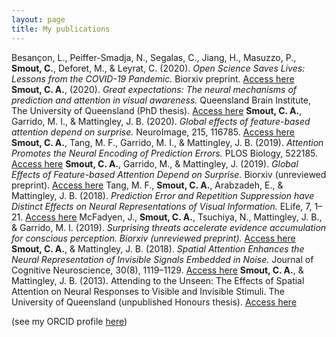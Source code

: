 ```yaml
---
layout: page
title: My publications
---
```


Besançon, L., Peiffer-Smadja, N., Segalas, C., Jiang, H., Masuzzo, P., **Smout, C.**, Deforet, M., & Leyrat, C. (2020). *Open Science Saves Lives: Lessons from the COVID-19 Pandemic.* Biorxiv preprint. [Access here](https://doi.org/10.1101/2020.08.13.249847)
**Smout, C. A.**, (2020). *Great expectations: The neural mechanisms of prediction and attention in visual awareness.* Queensland Brain Institute, The University of Queensland (PhD thesis). [Access here](https://doi.org/10.14264/uql.2020.818)
**Smout, C. A.**, Garrido, M. I., & Mattingley, J. B. (2020). *Global effects of feature-based attention depend on surprise.* NeuroImage, 215, 116785. [Access here](https://doi.org/10.1016/j.neuroimage.2020.116785)
**Smout, C. A.**, Tang, M. F., Garrido, M. I., & Mattingley, J. B. (2019). *Attention Promotes the Neural Encoding of Prediction Errors.* PLOS Biology, 522185. [Access here](https://doi.org/10.1371/journal.pbio.2006812)
**Smout, C. A.**, Garrido, M., & Mattingley, J. (2019). *Global Effects of Feature-based Attention Depend on Surprise.* Biorxiv (unreviewed preprint). [Access here](http://doi.org/10.1101/747204)
Tang, M. F., **Smout, C. A.**, Arabzadeh, E., & Mattingley, J. B. (2018). *Prediction Error and Repetition Suppression have Distinct Effects on Neural Representations of Visual Information.* ELife, 7, 1–21. [Access here](http://doi.org/10.7554/eLife.33123)
McFadyen, J., **Smout, C. A.**, Tsuchiya, N., Mattingley, J. B., & Garrido, M. I. (2019). *Surprising threats accelerate evidence accumulation for conscious perception. Biorxiv (unreviewed preprint).* [Access here](https://doi.org/10.1101/525519)
**Smout, C. A.**, & Mattingley, J. B. (2018). *Spatial Attention Enhances the Neural Representation of Invisible Signals Embedded in Noise.* Journal of Cognitive Neuroscience, 30(8), 1119–1129. [Access here](http://www.doi.org/10.1101/102731)
**Smout, C. A.**, & Mattingley, J. B. (2013). Attending to the Unseen: The Effects of Spatial Attention on Neural Responses to Visible and Invisible Stimuli. The University of Queensland (unpublished Honours thesis). [Access here](https://doi.org/10.14264/uql.2020.818)

(see my ORCID profile [here](https://orcid.org/0000-0003-1144-3272))
